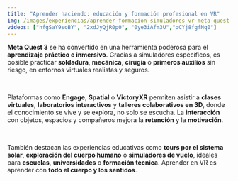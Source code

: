 ```yaml
---
title: "Aprender haciendo: educación y formación profesional en VR"
img: /images/experiencias/aprender-formacion-simuladores-vr-meta-quest-3.webp
videos: ["hfgSaY9soBY", "2xdJyQjR0p0", "0ye3iAfm3U","oCYj8fgfNq0"]
---
```

**Meta Quest 3** se ha convertido en una herramienta poderosa para el **aprendizaje práctico e inmersivo**. Gracias a simuladores específicos, es posible practicar **soldadura**, **mecánica**, **cirugía** o **primeros auxilios** sin riesgo, en entornos virtuales realistas y seguros.

&nbsp;

Plataformas como **Engage**, **Spatial** o **VictoryXR** permiten asistir a **clases virtuales**, **laboratorios interactivos** y **talleres colaborativos en 3D**, donde el conocimiento se vive y se explora, no solo se escucha. La **interacción** con objetos, espacios y compañeros mejora la **retención** y la **motivación**.

&nbsp;

También destacan las experiencias educativas como **tours por el sistema solar**, **exploración del cuerpo humano** o **simuladores de vuelo**, ideales para **escuelas**, **universidades** o **formación técnica**. Aprender en VR es aprender con **todo el cuerpo y los sentidos**.